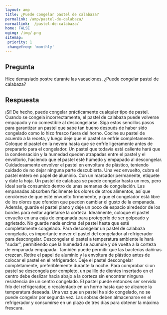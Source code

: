 ```yaml
---
layout: amp
title: ¿Puede congelar pastel de calabaza?  
permalink: /amp/pastel-de-calabaza/
normallink:  /pastel-de-calabaza/
home: FALSE
ogimg: /img/.png
sitemap:
 priority: 1
 changefreq: 'monthly'
---
```




## Pregunta

Hice demasiado postre durante las vacaciones. ¿Puede congelar pastel de calabaza?


<amp-img src="https://sepuedecongelar.com/img/" alt="¿Puede congelar pastel de calabaza?" height="400" width="800"></amp-img>


## Respuesta

¡Sí! De hecho, puede congelar prácticamente cualquier tipo de pastel. Cuando se congela incorrectamente, el pastel de calabaza puede volverse empapado y no comestible al descongelarse. Siga estos sencillos pasos para garantizar un pastel que sabe tan bueno después de haber sido congelado como lo hizo fresco fuera del horno.
Cocine su pastel de acuerdo a la receta, y luego deje que el pastel se enfríe completamente. Coloque el pastel en la nevera hasta que se enfríe ligeramente antes de prepararlo para el congelador. Un pastel que todavía está caliente hará que la condensación y la humedad queden atrapadas entre el pastel y el envoltorio, haciendo que el pastel esté húmedo y empapado al descongelar. Cuidadosamente envolver el pastel en envoltura de plástico, teniendo cuidado de no dejar ninguna parte descubierta. Una vez envuelto, cubra el pastel entero en papel de aluminio. Con un marcador permanente, etiquete y date la hoja. Un pastel de calabaza se puede congelar hasta un mes, pero ideal sería consumido dentro de unas semanas de congelación.
Las empanadas absorben fácilmente los olores de otros alimentos, así que cerciórese de que esté envuelto firmemente, y que el congelador está libre de los olores que ofenden que pueden cambiar el gusto de la empanada. Además, guarde el pastel plano y deje un poco de espacio alrededor de los bordes para evitar agrietarse la corteza. Idealmente, coloque el pastel envuelto en una caja de empanada para protegerlo de ser golpeado y agrietado. No guarde nada encima del pastel hasta que esté completamente congelado.
Para descongelar un pastel de calabaza congelada, es importante mover el pastel del congelador al refrigerador para descongelar. Descongelar el pastel a temperatura ambiente le hará "sudar", permitiendo que la humedad se acumule y dé vuelta a la corteza de empanada empapada. También puede permitir que las bacterias dañinas crezcan. Retire el papel de aluminio y la envoltura de plástico antes de colocar el pastel en el refrigerador. Deje el pastel descongelar completamente, preferiblemente durante la noche. Para comprobar si un pastel se descongela por completo, un palillo de dientes insertado en el centro debe deslizar hacia abajo a la corteza sin encontrar ninguna resistencia de un centro congelado. El pastel puede entonces ser servido frío del refrigerador, o recalentado en un horno hasta que se alcance la temperatura deseada.
Una vez que un pastel ha sido congelado, no se puede congelar por segunda vez. Las sobras deben almacenarse en el refrigerador y consumirse en un plazo de tres días para obtener la máxima frescura.